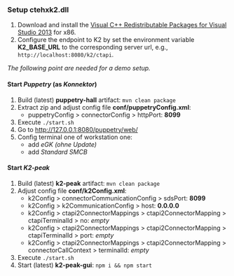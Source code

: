 ### Setup ctehxk2.dll

1. Download and install the [Visual C++ Redistributable Packages for Visual Studio 2013](https://www.microsoft.com/en-us/download/details.aspx?id=40784) for x86.
2. Configure the endpoint to K2 by set the environment variable **K2_BASE_URL** to the corresponding server url, e.g., `http://localhost:8080/k2/ctapi`.



*The following point are needed for a demo setup.*

#### Start *Puppetry* (as *Konnektor*)

1. Build (latest) **puppetry-hall** artifact: `mvn clean package`
2. Extract zip  and adjust config file **conf/puppetryConfig.xml**:
   - puppetryConfig > connectorConfig > httpPort: **8099**
3. Execute `./start.sh`
4. Go to http://127.0.0.1:8080/puppetry/web/
5. Config terminal one of workstation one:
   - add *eGK (ohne Update)*
   - add *Standard SMCB*



#### Start *K2-peak* 

1. Build (latest) **k2-peak** artifact: `mvn clean package`
2. Adjust config file **conf/k2Config.xml**:
   - k2Config > connectorCommunicationConfig > sdsPort: **8099**
   - k2Config > k2CommunicationConfig > host: **0.0.0.0**
   - k2Config > ctapi2ConnectorMappings > ctapi2ConnectorMapping > ctapiTerminalId > no: *empty*
   - k2Config > ctapi2ConnectorMappings > ctapi2ConnectorMapping > ctapiTerminalId > port: *empty*
   - k2Config > ctapi2ConnectorMappings > ctapi2ConnectorMapping > connectorCallContext > terminalId: *empty*
3. Execute `./start.sh`
4. Start (latest) **k2-peak-gui**: `npm i && npm start`

